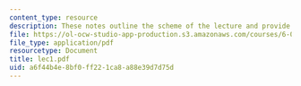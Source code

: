 ```yaml
---
content_type: resource
description: These notes outline the scheme of the lecture and provide study problems.
file: https://ol-ocw-studio-app-production.s3.amazonaws.com/courses/6-090-building-programming-experience-a-lead-in-to-6-001-january-iap-2005/a6f44b4e8bf0ff221ca8a88e39d7d75d_lec1.pdf
file_type: application/pdf
resourcetype: Document
title: lec1.pdf
uid: a6f44b4e-8bf0-ff22-1ca8-a88e39d7d75d
---
```

